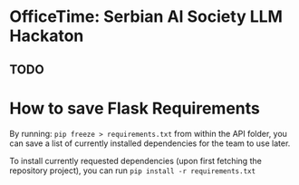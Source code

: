 # OfficeTime: Serbian AI Society LLM Hackaton
## TODO

# How to save Flask Requirements
By running: `pip freeze > requirements.txt` from within the API folder, you can save a list of currently installed dependencies for the team to use later.

To install currently requested dependencies (upon first fetching the repository project), you can run `pip install -r requirements.txt`